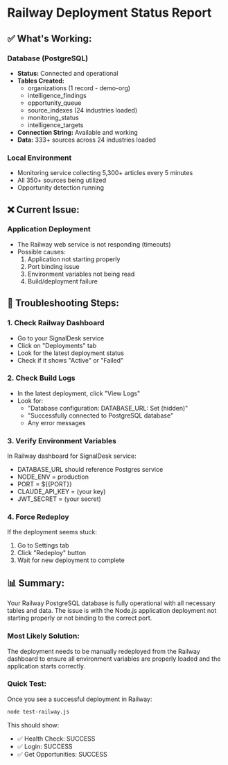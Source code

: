# Railway Deployment Status Report

## ✅ What's Working:

### Database (PostgreSQL)
- **Status:** Connected and operational
- **Tables Created:** 
  - organizations (1 record - demo-org)
  - intelligence_findings 
  - opportunity_queue
  - source_indexes (24 industries loaded)
  - monitoring_status
  - intelligence_targets
- **Connection String:** Available and working
- **Data:** 333+ sources across 24 industries loaded

### Local Environment  
- Monitoring service collecting 5,300+ articles every 5 minutes
- All 350+ sources being utilized
- Opportunity detection running

## ❌ Current Issue:

### Application Deployment
- The Railway web service is not responding (timeouts)
- Possible causes:
  1. Application not starting properly
  2. Port binding issue
  3. Environment variables not being read
  4. Build/deployment failure

## 🔧 Troubleshooting Steps:

### 1. Check Railway Dashboard
- Go to your SignalDesk service
- Click on "Deployments" tab
- Look for the latest deployment status
- Check if it shows "Active" or "Failed"

### 2. Check Build Logs
- In the latest deployment, click "View Logs"
- Look for:
  - "Database configuration: DATABASE_URL: Set (hidden)"
  - "Successfully connected to PostgreSQL database"
  - Any error messages

### 3. Verify Environment Variables
In Railway dashboard for SignalDesk service:
- DATABASE_URL should reference Postgres service
- NODE_ENV = production
- PORT = ${{PORT}}
- CLAUDE_API_KEY = (your key)
- JWT_SECRET = (your secret)

### 4. Force Redeploy
If the deployment seems stuck:
1. Go to Settings tab
2. Click "Redeploy" button
3. Wait for new deployment to complete

## 📊 Summary:

Your Railway PostgreSQL database is fully operational with all necessary tables and data. The issue is with the Node.js application deployment not starting properly or not binding to the correct port.

### Most Likely Solution:
The deployment needs to be manually redeployed from the Railway dashboard to ensure all environment variables are properly loaded and the application starts correctly.

### Quick Test:
Once you see a successful deployment in Railway:
```bash
node test-railway.js
```

This should show:
- ✅ Health Check: SUCCESS
- ✅ Login: SUCCESS  
- ✅ Get Opportunities: SUCCESS